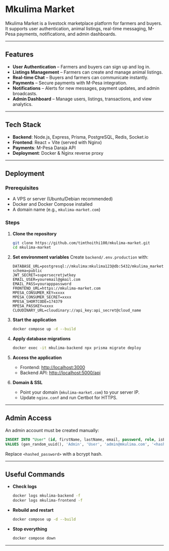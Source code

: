 # Mkulima Market

Mkulima Market is a livestock marketplace platform for farmers and buyers.
It supports user authentication, animal listings, real-time messaging, M-Pesa payments, notifications, and admin dashboards.

---

## Features

* **User Authentication** – Farmers and buyers can sign up and log in.
* **Listings Management** – Farmers can create and manage animal listings.
* **Real-time Chat** – Buyers and farmers can communicate instantly.
* **Payments** – Secure payments with M-Pesa integration.
* **Notifications** – Alerts for new messages, payment updates, and admin broadcasts.
* **Admin Dashboard** – Manage users, listings, transactions, and view analytics.

---

## Tech Stack

* **Backend**: Node.js, Express, Prisma, PostgreSQL, Redis, Socket.io
* **Frontend**: React + Vite (served with Nginx)
* **Payments**: M-Pesa Daraja API
* **Deployment**: Docker & Nginx reverse proxy

---

## Deployment

### Prerequisites

* A VPS or server (Ubuntu/Debian recommended)
* Docker and Docker Compose installed
* A domain name (e.g., `mkulima-market.com`)

### Steps

1. **Clone the repository**

   ```bash
   git clone https://github.com/timthoithi100/mkulima-market.git
   cd mkulima-market
   ```

2. **Set environment variables**
   Create `backend/.env.production` with:

   ```env
   DATABASE_URL=postgresql://mkulima:mkulima123@db:5432/mkulima_market?schema=public
   JWT_SECRET=supersecretjwtkey
   EMAIL_USER=youremail@gmail.com
   EMAIL_PASS=yourapppassword
   FRONTEND_URL=https://mkulima-market.com
   MPESA_CONSUMER_KEY=xxxx
   MPESA_CONSUMER_SECRET=xxxx
   MPESA_SHORTCODE=174379
   MPESA_PASSKEY=xxxx
   CLOUDINARY_URL=cloudinary://api_key:api_secret@cloud_name
   ```

3. **Start the application**

   ```bash
   docker compose up -d --build
   ```

4. **Apply database migrations**

   ```bash
   docker exec -it mkulima-backend npx prisma migrate deploy
   ```

5. **Access the application**

   * Frontend: [http://localhost:3000](http://localhost:3000)
   * Backend API: [http://localhost:5000/api](http://localhost:5000/api)

6. **Domain & SSL**

   * Point your domain (`mkulima-market.com`) to your server IP.
   * Update `nginx.conf` and run Certbot for HTTPS.

---

## Admin Access

An admin account must be created manually:

```sql
INSERT INTO "User" (id, firstName, lastName, email, password, role, isEmailVerified, isActive)
VALUES (gen_random_uuid(), 'Admin', 'User', 'admin@mkulima.com', '<hashed_password>', 'admin', true, true);
```

Replace `<hashed_password>` with a bcrypt hash.

---

## Useful Commands

* **Check logs**

  ```bash
  docker logs mkulima-backend -f
  docker logs mkulima-frontend -f
  ```

* **Rebuild and restart**

  ```bash
  docker compose up -d --build
  ```

* **Stop everything**

  ```bash
  docker compose down
  ```

---